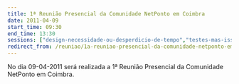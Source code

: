 ```yaml
---
title: 1ª Reunião Presencial da Comunidade NetPonto em Coimbra
date: 2011-04-09
start_time: 09:30
end_time: 13:30
sessions: ["design-necessidade-ou-desperdicio-de-tempo","testes-mas-isso-nao-aumenta-o-tempo-de-projecto-nao-quero"]
redirect_from: /reuniao/1a-reuniao-presencial-da-comunidade-netponto-em-coimbra/
---
```

No dia 09-04-2011 será realizada a 1ª Reunião Presencial da Comunidade NetPonto em Coimbra.